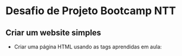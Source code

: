 # Desafio de Projeto Bootcamp NTT

## Criar um website simples

* Criar uma página HTML usando as tags aprendidas em aula:

